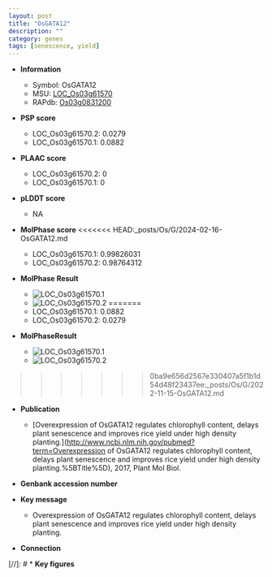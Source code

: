 ```yaml
---
layout: post
title: "OsGATA12"
description: ""
category: genes
tags: [senescence, yield]
---
```


* **Information**  
    + Symbol: OsGATA12  
    + MSU: [LOC_Os03g61570](http://rice.plantbiology.msu.edu/cgi-bin/ORF_infopage.cgi?orf=LOC_Os03g61570)  
    + RAPdb: [Os03g0831200](http://rapdb.dna.affrc.go.jp/viewer/gbrowse_details/irgsp1?name=Os03g0831200)  

* **PSP score**  
    + LOC_Os03g61570.2: 0.0279 
    + LOC_Os03g61570.1: 0.0882 

* **PLAAC score**  
    + LOC_Os03g61570.2: 0 
    + LOC_Os03g61570.1: 0 

* **pLDDT score**
    + NA


* **MolPhase score**
<<<<<<< HEAD:_posts/Os/G/2024-02-16-OsGATA12.md
    + LOC_Os03g61570.1: 0.99826031
    + LOC_Os03g61570.2: 0.98764312

* **MolPhase Result**
    + ![LOC_Os03g61570.1](https://304243504.github.io/Pictures/LOC_Os03g/LOC_Os03g61570.1.png)
    + ![LOC_Os03g61570.2](https://304243504.github.io/Pictures/LOC_Os03g/LOC_Os03g61570.2.png)
=======
    + LOC_Os03g61570.1: 0.0882
    + LOC_Os03g61570.2: 0.0279

* **MolPhaseResult**
    + ![LOC_Os03g61570.1](https://ricepsp.github.io/pictures/LOC_Os03g/LOC_Os03g61570.1.png)
    + ![LOC_Os03g61570.2](https://ricepsp.github.io/pictures/LOC_Os03g/LOC_Os03g61570.2.png)
>>>>>>> 0ba9e656d2567e330407a5f1b1d54d48f23437ee:_posts/Os/G/2022-11-15-OsGATA12.md

* **Publication**  
    + [Overexpression of OsGATA12 regulates chlorophyll content, delays plant senescence and improves rice yield under high density planting.](http://www.ncbi.nlm.nih.gov/pubmed?term=Overexpression of OsGATA12 regulates chlorophyll content, delays plant senescence and improves rice yield under high density planting.%5BTitle%5D), 2017, Plant Mol Biol.

* **Genbank accession number**  

* **Key message**  
    + Overexpression of OsGATA12 regulates chlorophyll content, delays plant senescence and improves rice yield under high density planting.

* **Connection**  

[//]: # * **Key figures**  


